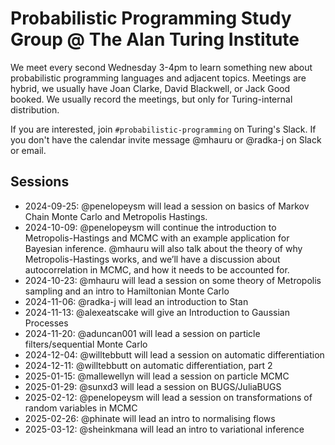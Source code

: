 # Probabilistic Programming Study Group @ The Alan Turing Institute

We meet every second Wednesday 3-4pm to learn something new about probabilistic programming languages and adjacent topics. Meetings are hybrid, we usually have Joan Clarke, David Blackwell, or Jack Good booked. We usually record the meetings, but only for Turing-internal distribution.

If you are interested, join `#probabilistic-programming` on Turing's Slack. If you don't have the calendar invite message @mhauru or @radka-j on Slack or email.

## Sessions

* 2024-09-25: @penelopeysm will lead a session on basics of Markov Chain Monte Carlo and Metropolis Hastings.
* 2024-10-09: @penelopeysm will continue the introduction to Metropolis-Hastings and MCMC with an example application for Bayesian inference. @mhauru will also talk about the theory of why Metropolis-Hastings works, and we’ll have a discussion about autocorrelation in MCMC, and how it needs to be accounted for.
* 2024-10-23: @mhauru will lead a session on some theory of Metropolis sampling and an intro to Hamiltonian Monte Carlo
* 2024-11-06: @radka-j will lead an introduction to Stan
* 2024-11-13: @alexeatscake will give an Introduction to Gaussian Processes
* 2024-11-20: @aduncan001 will lead a session on particle filters/sequential Monte Carlo
* 2024-12-04: @willtebbutt will lead a session on automatic differentiation
* 2024-12-11: @willtebbutt on automatic differentiation, part 2
* 2025-01-15: @mallewellyn will lead a session on particle MCMC
* 2025-01-29: @sunxd3 will lead a session on BUGS/JuliaBUGS
* 2025-02-12: @penelopeysm will lead a session on transformations of random variables in MCMC
* 2025-02-26: @phinate will lead an intro to normalising flows
* 2025-03-12: @sheinkmana will lead an intro to variational inference
